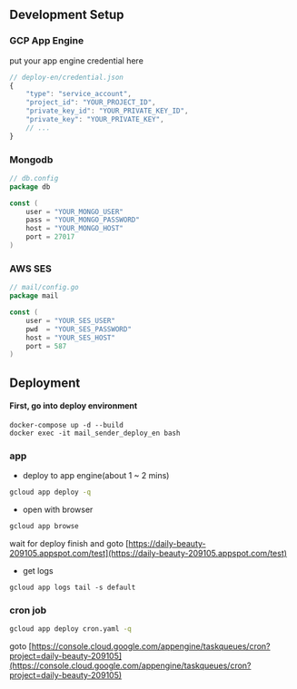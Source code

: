 ## Development Setup

### GCP App Engine

put your app engine credential here

```js
// deploy-en/credential.json
{
    "type": "service_account",
    "project_id": "YOUR_PROJECT_ID",
    "private_key_id": "YOUR_PRIVATE_KEY_ID",
    "private_key": "YOUR_PRIVATE_KEY",
    // ...
}
```

### Mongodb

```go
// db.config
package db

const (
    user = "YOUR_MONGO_USER"
    pass = "YOUR_MONGO_PASSWORD"
    host = "YOUR_MONGO_HOST"
    port = 27017
)
```

### AWS SES

```go
// mail/config.go
package mail

const (
    user = "YOUR_SES_USER"
    pwd  = "YOUR_SES_PASSWORD"
    host = "YOUR_SES_HOST"
    port = 587
)
```



## Deployment

#### First, go into deploy environment

```
docker-compose up -d --build
docker exec -it mail_sender_deploy_en bash
```

### app

- deploy to app engine(about 1 ~ 2 mins)

```bash
gcloud app deploy -q
```

- open with browser

```bash
gcloud app browse
```

wait for deploy finish and goto [https://daily-beauty-209105.appspot.com/test](https://daily-beauty-209105.appspot.com/test)

- get logs

```
gcloud app logs tail -s default
```

### cron job

```bash
gcloud app deploy cron.yaml -q
```

goto [https://console.cloud.google.com/appengine/taskqueues/cron?project=daily-beauty-209105](https://console.cloud.google.com/appengine/taskqueues/cron?project=daily-beauty-209105)
